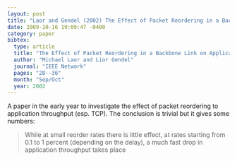 ```yaml
---
layout: post
title: "Laor and Gendel (2002) The Effect of Packet Reordering in a Backbone Link on Application Throughput (IEEE Network)"
date: 2009-10-16 19:09:47 -0400
category: paper
bibtex:
  type: article
  title: "The Effect of Packet Reordering in a Backbone Link on Application Throughput"
  author: "Michael Laor and Lior Gendel"
  journal: "IEEE Network"
  pages: "28--36"
  month: "Sep/Oct"
  year: 2002  
---
```

A paper in the early year to investigate the effect of packet reordering to application throughput (esp. TCP). The conclusion is trivial but it gives some numbers:

> While at small reorder rates there is little effect, at rates starting from 0.1 to 1 percent (depending on the delay), a much fast drop in application throughput takes place

